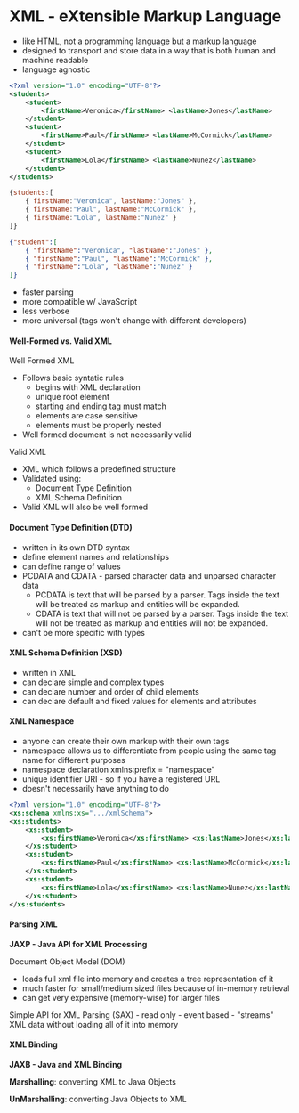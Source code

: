# XML - eXtensible Markup Language 
* like HTML, not a programming language but a markup language
* designed to transport and store data in a way that is both human and machine readable
* language agnostic

```XML 
<?xml version="1.0" encoding="UTF-8"?>
<students>
    <student>
        <firstName>Veronica</firstName> <lastName>Jones</lastName>
    </student>
    <student>
        <firstName>Paul</firstName> <lastName>McCormick</lastName>
    </student>
    <student>
        <firstName>Lola</firstName> <lastName>Nunez</lastName>
    </student>
</students> 
``` 
 
```javascript
{students:[
    { firstName:"Veronica", lastName:"Jones" },
    { firstName:"Paul", lastName:"McCormick" },
    { firstName:"Lola", lastName:"Nunez" }
]}
```

```JSON
{"student":[
    { "firstName":"Veronica", "lastName":"Jones" },
    { "firstName":"Paul", "lastName":"McCormick" },
    { "firstName":"Lola", "lastName":"Nunez" }
]}
```
- faster parsing  
- more compatible w/ JavaScript  
- less verbose  
- more universal (tags won't change with different developers)  


#### Well-Formed vs. Valid XML

Well Formed XML  
- Follows basic syntatic rules   
    * begins with XML declaration  
    * unique root element  
    * starting and ending tag must match  
    * elements are case sensitive  
    * elements must be properly nested  
- Well formed document is not necessarily valid  

Valid XML
- XML which follows a predefined structure  
- Validated using: 
    * Document Type Definition  
    * XML Schema Definition  
- Valid XML will also be well formed  


#### Document Type Definition (DTD)


- written in its own DTD syntax  
- define element names and relationships   
- can define range of values  
- PCDATA and CDATA - parsed character data and unparsed character data  
    - PCDATA is text that will be parsed by a parser. Tags inside the text will be treated as markup and entities will be expanded.  
    - CDATA is text that will not be parsed by a parser. Tags inside the text will not be treated as markup and entities will not be expanded.  
- can't be more specific with types  
    
#### XML Schema Definition (XSD)


- written in XML  
- can declare simple and complex types  
- can declare number and order of child elements  
- can declare default and fixed values for elements and attributes  

#### XML Namespace


- anyone can create their own markup with their own tags  
- namespace allows us to differentiate from people using the same tag name for different purposes  
- namespace declaration xmlns:prefix = "namespace"  
- unique identifier URI - so if you have a registered URL  
- doesn't necessarily have anything to do  

```XML 
<?xml version="1.0" encoding="UTF-8"?>
<xs:schema xmlns:xs=".../xmlSchema">
<xs:students>
    <xs:student>
        <xs:firstName>Veronica</xs:firstName> <xs:lastName>Jones</xs:lastName>
    </xs:student>
    <xs:student>
        <xs:firstName>Paul</xs:firstName> <xs:lastName>McCormick</xs:lastName>
    </xs:student>
    <xs:student>
        <xs:firstName>Lola</xs:firstName> <xs:lastName>Nunez</xs:lastName>
    </xs:student>
</xs:students> 
``` 

#### Parsing XML


**JAXP - Java API for XML Processing** 


Document Object Model (DOM) 
- loads full xml file into memory and creates a tree representation of it
- much faster for small/medium sized files because of in-memory retrieval
- can get very expensive (memory-wise) for larger files

Simple API for XML Parsing (SAX)
    - read only
    - event based - "streams" XML data without loading all of it into memory
    

#### XML Binding


**JAXB - Java and XML Binding** 

**Marshalling**: converting XML to Java Objects

**UnMarshalling**: converting Java Objects to XML